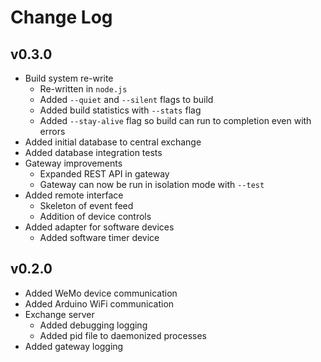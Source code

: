 Change Log
==========

## v0.3.0

- Build system re-write
    - Re-written in `node.js`
    - Added `--quiet` and `--silent` flags to build
    - Added build statistics with `--stats` flag
    - Added `--stay-alive` flag so build can run to completion even with errors
- Added initial database to central exchange
- Added database integration tests
- Gateway improvements
    - Expanded REST API in gateway
    - Gateway can now be run in isolation mode with `--test`
- Added remote interface
    - Skeleton of event feed
    - Addition of device controls
- Added adapter for software devices
    - Added software timer device

## v0.2.0

- Added WeMo device communication
- Added Arduino WiFi communication
- Exchange server
    - Added debugging logging
    - Added pid file to daemonized processes
- Added gateway logging
